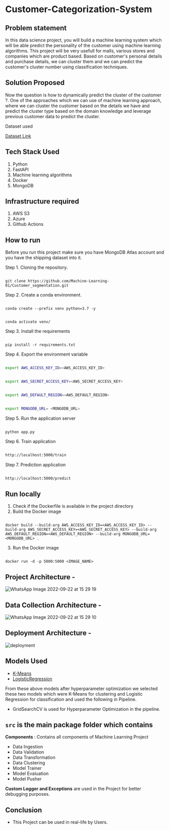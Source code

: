 # Customer-Categorization-System

## Problem statement

In this data science project, you will build a machine learning system which will be able predict the personality of the customer using machine learning algorithms. This project will be very usefull for malls, various stores and companies which are product based. Based on customer's personal details and purchase details, we can cluster them and we can predict the customer's cluster number using classification techniques.

## Solution Proposed

Now the question is how to dynamically predict the cluster of the customer ?. One of the approaches which we can use of machine learning approach, where we can cluster the customer based on the details we have and predict the cluster type based on the domain knowledge and leverage previous customer data to predict the cluster.

Dataset used
 <html>
<a href="https://github.com/entbappy/Branching-tutorial/blob/master/marketing_campaign.zip"> Dataset Link</a>
</html>



## Tech Stack Used

1. Python
2. FastAPI
3. Machine learning algorithms
4. Docker
5. MongoDB

## Infrastructure required

1. AWS S3
2. Azure
3. Github Actions

## How to run

Before you run this project make sure you have MongoDB Atlas account and you have the shipping dataset into it.

Step 1. Cloning the repository.

```

git clone https://github.com/Machine-Learning-01/Customer_segmentation.git

```

Step 2. Create a conda environment.

```

conda create --prefix venv python=3.7 -y

```

```

conda activate venv/

```

Step 3. Install the requirements

```

pip install -r requirements.txt

```

Step 4. Export the environment variable

```bash

export AWS_ACCESS_KEY_ID=<AWS_ACCESS_KEY_ID>


export AWS_SECRET_ACCESS_KEY=<AWS_SECRET_ACCESS_KEY>


export AWS_DEFAULT_REGION=<AWS_DEFAULT_REGION>


export MONGODB_URL= <MONGODB_URL>


```

Step 5. Run the application server

```

python app.py

```

Step 6. Train application

```bash

http://localhost:5000/train

```

Step 7. Prediction application

```bash

http://localhost:5000/predict

```

## Run locally

1. Check if the Dockerfile is available in the project directory
2. Build the Docker image

```

docker build --build-arg AWS_ACCESS_KEY_ID=<AWS_ACCESS_KEY_ID> --build-arg AWS_SECRET_ACCESS_KEY=<AWS_SECRET_ACCESS_KEY> --build-arg AWS_DEFAULT_REGION=<AWS_DEFAULT_REGION> --build-arg MONGODB_URL=<MONGODB_URL> . 

```

3. Run the Docker image

```

docker run -d -p 5000:5000 <IMAGE_NAME>

```

## Project Architecture -

![WhatsApp Image 2022-09-22 at 15 29 19](https://user-images.githubusercontent.com/71321529/192722336-54016f79-89ef-4c8c-9d71-a6e91ebab03f.jpeg)

## Data Collection Architecture -

![WhatsApp Image 2022-09-22 at 15 29 10](https://user-images.githubusercontent.com/71321529/192721926-de265f9b-f301-4943-ac7d-948bff7be9a0.jpeg)

## Deployment Architecture -

![deployment](https://user-images.githubusercontent.com/104005791/199660875-c8e63457-432a-44cb-8a95-800870f3da15.png)

## Models Used

* [K-Means](https://www.javatpoint.com/k-means-clustering-algorithm-in-machine-learning)
* [LogisticRegression](https://scikit-learn.org/stable/modules/generated/sklearn.linear_model.LogisticRegression.html)

From these above models after hyperparameter optimization we selected these two models which were K-Means for clustering and Logistic Regression for classification and used the following in Pipeline.

* GridSearchCV is used for Hyperparameter Optimization in the pipeline.

## `src` is the main package folder which contains

**Components** : Contains all components of Machine Learning Project

- Data Ingestion
- Data Validation
- Data Transformation
- Data Clustering
- Model Trainer
- Model Evaluation
- Model Pusher

**Custom Logger and Exceptions** are used in the Project for better debugging purposes.

## Conclusion

- This Project can be used in real-life by Users.


